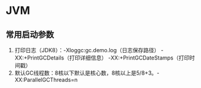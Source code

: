 # JVM
## 常用启动参数
1. 打印日志（JDK8）：-Xloggc:gc.demo.log（日志保存路径） -XX:+PrintGCDetails（打印详细信息） -XX:+PrintGCDateStamps（打印时间戳）
2. 默认GC线程数：8核以下默认是核心数，8核以上是5/8+3。-XX:ParallelGCThreads=n
